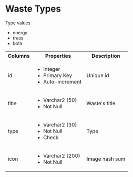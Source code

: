 # Waste Types

Type values:

- energy
- trees
- both

<table>
  <tr>
    <th>Columns</th>
    <th>Properties</th>
    <th>Description</th>
  </tr>
  <tr>
    <td>id</td>
    <td>
      <ul>
        <li>Integer</li>
        <li>Primary Key</li>
        <li>Auto-increment</li>
      </ul>
    </td>
    <td>Unique id</td>
  </tr>
  <tr>
    <td>title</td>
    <td>
      <ul>
        <li>Varchar2 (50)</li>
        <li>Not Null</li>
      </ul>
    </td>
    <td>Waste's title</td>
  </tr>
  <tr>
    <td>type</td>
    <td>
      <ul>
        <li>Varchar2 (30)</li>
        <li>Not Null</li>
        <li>Check</li>
      </ul>
    </td>
    <td>Type</td>
  </tr>
  <tr>
    <td>icon</td>
    <td>
      <ul>
        <li>Varchar2 (200)</li>
        <li>Not Null</li>
      </ul>
    </td>
    <td>Image hash sum</td>
  </tr>
</table>
